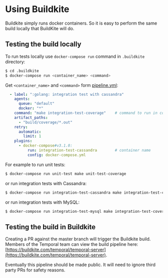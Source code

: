 # Using Buildkite

Buildkite simply runs docker containers. So it is easy to perform the 
same build locally that BuildKite will do.

## Testing the build locally
To run tests locally use `docker-compose run` command in `.buildkite` directory:

```bash
$ cd .buildkite
$ docker-compose run <container_name> <command>
```

Get `<container_name>` and `<command>` form [pipeline.yml](pipeline.yml):
```yaml
  - label: ":golang: integration test with cassandra"
    agents:
      queue: "default"
      docker: "*"
    command: "make integration-test-coverage"    # command to run in container
    artifact_paths:
      - "build/coverage/*.out"
    retry:
      automatic:
        limit: 1
    plugins:
      - docker-compose#v3.1.0:
          run: integration-test-cassandra        # container name
          config: docker-compose.yml
```

For example to run unit tests:
```bash
$ docker-compose run unit-test make unit-test-coverage
```
or run integration tests with Cassandra:
```bash
$ docker-compose run integration-test-cassandra make integration-test-coverage
```
or run integration tests with MySQL:
```bash
$ docker-compose run integration-test-mysql make integration-test-coverage
```

## Testing the build in Buildkite

Creating a PR against the master branch will trigger the Buildkite
build. Members of the Temporal team can view the build pipeline here:
[https://buildkite.com/temporal/temporal-server](https://buildkite.com/temporal/temporal-server).

Eventually this pipeline should be made public. It will need to ignore 
third party PRs for safety reasons.
